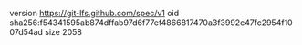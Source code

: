 version https://git-lfs.github.com/spec/v1
oid sha256:f54341595ab874dffab97d6f77ef4866817470a3f3992c47fc2954f1007d54ad
size 2058

